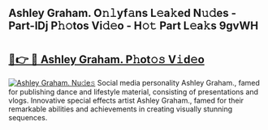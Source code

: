 ## Ashley Graham. O𝚗𝚕yf𝚊ns L𝚎a𝚔ed N𝚞𝚍es - Part-lDj P𝚑𝚘tos Vi𝚍𝚎o - H𝚘𝚝 Part L𝚎a𝚔s 9gvWH

# <h2><a href="http://kf69j7g.oniu.top/?m=Ashley+Graham.">🔗👉 🔴 Ashley Graham. P𝚑ot𝚘𝚜 V𝚒d𝚎o</a></h2>

[![Ashley Graham. Nu𝚍e𝚜](https://i.imgur.com/0qMVB7G.gif)](http://kf69j7g.oniu.top/?m=Ashley+Graham.)
Social media personality Ashley Graham., famed for publishing dance and lifestyle material, consisting of presentations and vlogs. Innovative special effects artist Ashley Graham., famed for their remarkable abilities and achievements in creating visually stunning sequences.  
